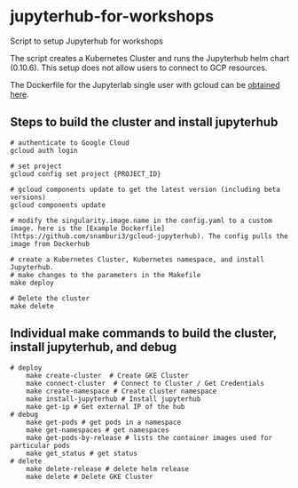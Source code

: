 # jupyterhub-for-workshops
Script to setup Jupyterhub for workshops

The script creates a Kubernetes Cluster and runs the Jupyterhub helm chart (0.10.6). This setup does not allow users to connect to GCP resources. 

The Dockerfile for the Jupyterlab single user with gcloud can be [obtained here](https://github.com/snamburi3/gcloud-jupyterhub).

## Steps to build the cluster and install jupyterhub
```
# authenticate to Google Cloud
gcloud auth login

# set project
gcloud config set project {PROJECT_ID}

# gcloud components update to get the latest version (including beta versions)
gcloud components update

# modify the singularity.image.name in the config.yaml to a custom image. here is the [Example Dockerfile](https://github.com/snamburi3/gcloud-jupyterhub). The config pulls the image from Dockerhub

# create a Kubernetes Cluster, Kubernetes namespace, and install Jupyterhub. 
# make changes to the parameters in the Makefile
make deploy

# Delete the cluster
make delete
```

## Individual make commands to build the cluster, install jupyterhub, and debug
```
# deploy
    make create-cluster  # Create GKE Cluster
    make connect-cluster  # Connect to Cluster / Get Credentials
    make create-namespace # Create cluster namespace
    make install-jupyterhub # Install jupyterhub
    make get-ip # Get external IP of the hub
# debug
    make get-pods # get pods in a namespace
    make get-namespaces # get namespaces
    make get-pods-by-release # lists the container images used for particular pods
    make get_status # get status
# delete
    make delete-release # delete helm release
    make delete # Delete GKE Cluster
```
